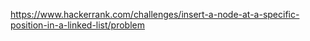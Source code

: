 https://www.hackerrank.com/challenges/insert-a-node-at-a-specific-position-in-a-linked-list/problem

